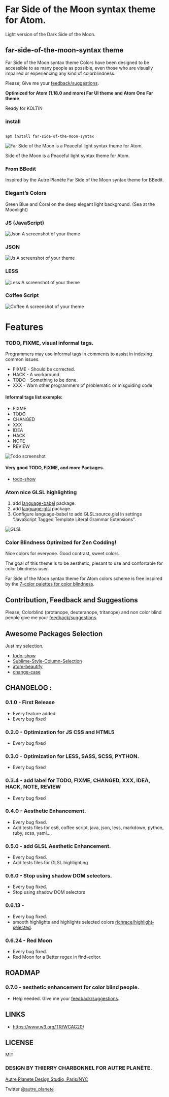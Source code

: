 # Far Side of the Moon syntax theme for Atom.

Light version of the Dark Side of the Moon.

## far-side-of-the-moon-syntax theme

Far Side of the Moon syntax theme Colors have been designed to be accessible to as many people as possible, even those who are visually impaired or experiencing any kind of colorblindness.

Please, Give me your [feedback/suggestions](https://github.com/thierryc/far-side-of-the-moon-syntax/issues).

**Optimized for Atom (1.18.0 and more) Far UI theme and Atom One Far theme**

Ready for KOLTIN

### install

```ssh

apm install far-side-of-the-moon-syntax

```

![Far Side of the Moon is a Peaceful light syntax theme for Atom.](https://raw.githubusercontent.com/thierryc/far-side-of-the-moon-syntax/master/img/home.png)

Side of the Moon is a Peaceful light syntax theme for Atom.

### From BBedit

Inspired by the Autre Planète Far Side of the Moon syntax theme for BBedit.

### Elegant’s Colors

Green Blue and Coral on the deep elegant light background. (Sea at the Moonlight)

### JS (JavaScript)

![Json A screenshot of your theme](https://raw.githubusercontent.com/thierryc/far-side-of-the-moon-syntax/master/img/js_screen.png)

### JSON

![Js A screenshot of your theme](https://raw.githubusercontent.com/thierryc/far-side-of-the-moon-syntax/master/img/json_screen.png)

### LESS

![Less A screenshot of your theme](https://raw.githubusercontent.com/thierryc/far-side-of-the-moon-syntax/master/img/less_screen.png)

### Coffee Script

![Coffee A screenshot of your theme](https://raw.githubusercontent.com/thierryc/far-side-of-the-moon-syntax/master/img/coffee.png)

# Features

### TODO, FIXME, visual informal tags.

Programmers may use informal tags in comments to assist in indexing common issues.

* FIXME - Should be corrected.
* HACK - A workaround.
* TODO - Something to be done.
* XXX - Warn other programmers of problematic or misguiding code

#### Informal tags list exemple:

* FIXME
* TODO
* CHANGED
* XXX
* IDEA
* HACK
* NOTE
* REVIEW

![Todo screenshot](https://raw.githubusercontent.com/thierryc/far-side-of-the-moon-syntax/master/img/less_screen_todo.png)

#### Very good TODO, FIXME, and more Packages.

  * [todo-show](https://atom.io/packages/todo-show)

### Atom nice GLSL highlighting

1. add [language-babel](https://atom.io/packages/language-babel) package.
2. add [language-glsl](https://atom.io/packages/language-glsl) package.
3. Configure language-babel to add GLSL:source.glsl in settings "JavaScript Tagged Template Literal Grammar Extensions".

![GLSL](https://raw.githubusercontent.com/thierryc/far-side-of-the-moon-syntax/master/img/js-glsl.png)

### Color Blindness Optimized for Zen Codding!

Nice colors for everyone. Good contrast, sweet colors.

The goal of this  theme  is to be aesthetic, plesant to use and confortable for color blindness user.

Far Side of the Moon syntax theme for Atom colors scheme is free inspired by the [7-color palettes for color blindness](http://mkweb.bcgsc.ca/colorblind/).

## Contribution, Feedback and Suggestions

Please, Colorblind (protanope, deuteranope, tritanope) and non color blind people give me your [feedback/suggestions](https://github.com/thierryc/far-side-of-the-moon-syntax/issues).

## Awesome Packages Selection

Just my selection.

  * [todo-show](https://atom.io/packages/todo-show)
  * [Sublime-Style-Column-Selection](https://atom.io/packages/Sublime-Style-Column-Selection)
  * [atom-beautify](https://atom.io/packages/atom-beautify)
  * [change-case](https://atom.io/packages/change-case)

## CHANGELOG :

### 0.1.0 - First Release
* Every feature added
* Every bug fixed

### 0.2.0 - Optimization for JS CSS and HTML5
* Every bug fixed

### 0.3.0 - Optimization for LESS, SASS, SCSS, PYTHON.
* Every bug fixed

### 0.3.4 - add label for TODO, FIXME, CHANGED, XXX, IDEA, HACK, NOTE, REVIEW
* Every bug fixed

### 0.4.0 - Aesthetic Enhancement.
* Every bug fixed.
* Add tests files for es6, coffee script, java, json, less, markdown, python, ruby, scss, yaml,…

### 0.5.0 - add GLSL Aesthetic Enhancement.
* Every bug fixed.
* Add tests files for GLSL highlighting

### 0.6.0 - Stop using shadow DOM selectors.
* Every bug fixed.
* Stop using shadow DOM selectors

### 0.6.13 -
* Every bug fixed.
* smooth highlights and highlights selected colors [richrace/highlight-selected](https://atom.io/packages/highlight-selected).

### 0.6.24 - Red Moon
* Every bug fixed.
* Red Moon for a Better regex in find-editor.


## ROADMAP

### 0.7.0 - aesthetic enhancement for color blind people.
* Help needed. Give me your [feedback/suggestions](https://github.com/thierryc/far-side-of-the-moon-syntax/issues).

## LINKS

* https://www.w3.org/TR/WCAG20/

## LICENSE

MIT

### DESIGN BY THIERRY CHARBONNEL FOR AUTRE PLANÈTE.

[Autre Planete Design Studio, Paris/NYC](http://www.autreplanete.com/)

Twitter [@autre_planete](https://twitter.com/autre_planete)
